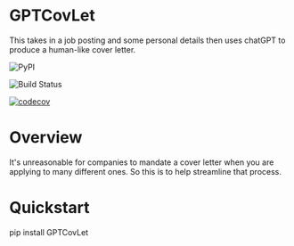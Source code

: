 # GPTCovLet
This takes in a job posting and some personal details then uses chatGPT to produce a human-like cover letter.

![PyPI](https://img.shields.io/pypi/v/GPTCovLet)

![Build Status](https://github.com/jaesungpark42/GPTCovLet/actions/workflows/build.yml/badge.svg)

[![codecov](https://codecov.io/gh/jaesungpark42/GPTCovLet/branch/main/graph/badge.svg?token=X5BN0AAOZ1)](https://codecov.io/gh/jaesungpark42/GPTCovLet)

# Overview
It's unreasonable for companies to mandate a cover letter when you are applying to many different ones. So this is to help streamline that process.


# Quickstart
pip install GPTCovLet
